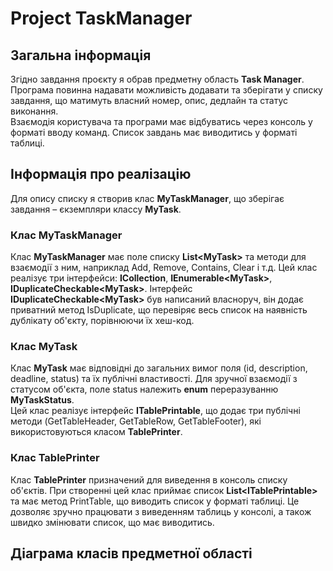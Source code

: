 # Project TaskManager

## Загальна інформація
Згідно завдання проєкту я обрав предметну область __Task Manager__.  
Програма повинна надавати можливість додавати та зберігати у списку завдання, що матимуть власний номер, опис, дедлайн та статус виконання.  
Взаємодія користувача та програми має відбуватись через консоль у форматі вводу команд. Список завдань має виводитись у форматі таблиці.  
## Інформація про реалізацію
Для опису списку я створив клас __MyTaskManager__, що зберігає завдання – єкземпляри классу __MyTask__.  

### Клас MyTaskManager
Клас __MyTaskManager__ має поле списку __List\<MyTask>__ та методи для взаємодії з ним, наприклад Add, Remove, Contains, Clear і т.д. Цей клас реалізує три інтерфейси: __ICollection__, __IEnumerable\<MyTask>__, __IDuplicateCheckable\<MyTask>__. Інтерфейс __IDuplicateCheckable\<MyTask>__ був написаний власноруч, він додає приватний метод IsDuplicate, що перевіряє весь список на наявність дублікату об'єкту, порівнюючи їх хеш-код.

### Клас MyTask
Клас __MyTask__ має відповідні до загальних вимог поля (id, description, deadline, status) та їх публічні властивості. Для зручної взаємодії з статусом об'єкта, поле status належить __enum__ переразуванню __MyTaskStatus__.  
Цей клас реалізує інтерфейс __ITablePrintable__, що додає три публічні методи (GetTableHeader, GetTableRow, GetTableFooter), які використовуються класом __TablePrinter__.

### Клас TablePrinter
Клас __TablePrinter__ призначений для виведення в консоль списку об'єктів. При створенні цей клас приймає список __List\<ITablePrintable>__ та має метод PrintTable, що виводить список у форматі таблиці. Це дозволяє зручно працювати з виведенням таблиць у консолі, а також швидко змінювати список, що має виводитись.

## Діаграма класів предметної області
